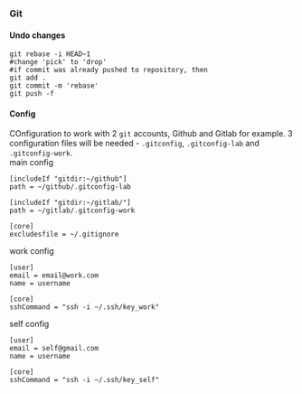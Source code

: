 ### Git

#### Undo changes
```
git rebase -i HEAD~1
#change 'pick' to 'drop'
#if commit was already pushed to repository, then
git add .
git commit -m 'rebase'
git push -f
```

#### Config
COnfiguration to work with 2 ```git``` accounts, Github and Gitlab for example. 3 configuration files will be needed - ```.gitconfig```, ```.gitconfig-lab``` and ```.gitconfig-work```.  
main config
```
[includeIf "gitdir:~/github"]
path = ~/github/.gitconfig-lab

[includeIf "gitdir:~/gitlab/"]
path = ~/gitlab/.gitconfig-work
 
[core]
excludesfile = ~/.gitignore
```  
work config
```
[user]
email = email@work.com
name = username
 
[core]
sshCommand = "ssh -i ~/.ssh/key_work"
```  
self config
```
[user]
email = self@gmail.com
name = username

[core]
sshCommand = "ssh -i ~/.ssh/key_self"
```  
